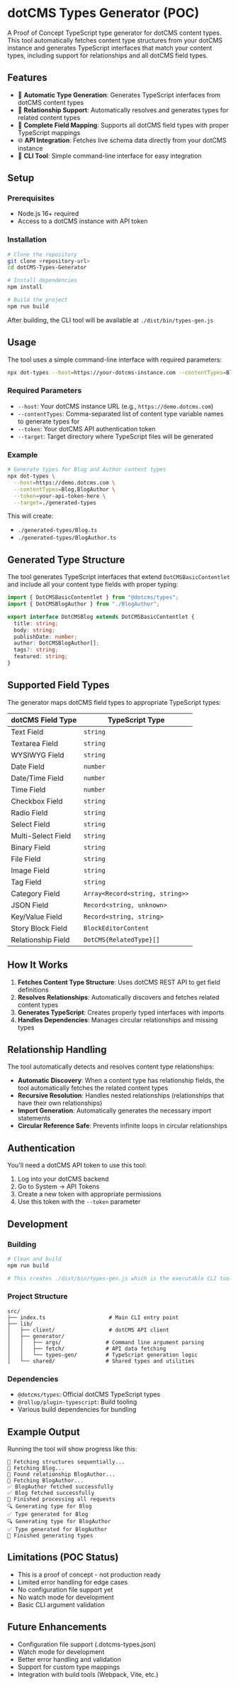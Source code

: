 # dotCMS Types Generator (POC)

A Proof of Concept TypeScript type generator for dotCMS content types. This tool automatically fetches content type structures from your dotCMS instance and generates TypeScript interfaces that match your content types, including support for relationships and all dotCMS field types.

## Features

- 🚀 **Automatic Type Generation**: Generates TypeScript interfaces from dotCMS content types
- 🔗 **Relationship Support**: Automatically resolves and generates types for related content types
- 📝 **Complete Field Mapping**: Supports all dotCMS field types with proper TypeScript mappings
- 🌐 **API Integration**: Fetches live schema data directly from your dotCMS instance
- 🎯 **CLI Tool**: Simple command-line interface for easy integration

## Setup

### Prerequisites
- Node.js 16+ required
- Access to a dotCMS instance with API token

### Installation

```bash
# Clone the repository
git clone <repository-url>
cd dotCMS-Types-Generator

# Install dependencies
npm install

# Build the project
npm run build
```

After building, the CLI tool will be available at `./dist/bin/types-gen.js`

## Usage

The tool uses a simple command-line interface with required parameters:

```bash
npx dot-types --host=https://your-dotcms-instance.com --contentTypes=Blog,Author,Category --token=your-api-token --target=./src/types
```

### Required Parameters

- `--host`: Your dotCMS instance URL (e.g., `https://demo.dotcms.com`)
- `--contentTypes`: Comma-separated list of content type variable names to generate types for
- `--token`: Your dotCMS API authentication token
- `--target`: Target directory where TypeScript files will be generated

### Example

```bash
# Generate types for Blog and Author content types
npx dot-types \
  --host=https://demo.dotcms.com \
  --contentTypes=Blog,BlogAuthor \
  --token=your-api-token-here \
  --target=./generated-types
```

This will create:
- `./generated-types/Blog.ts`
- `./generated-types/BlogAuthor.ts`

## Generated Type Structure

The tool generates TypeScript interfaces that extend `DotCMSBasicContentlet` and include all your content type fields with proper typing:

```typescript
import { DotCMSBasicContentlet } from "@dotcms/types";
import { DotCMSBlogAuthor } from "./BlogAuthor";

export interface DotCMSBlog extends DotCMSBasicContentlet {
  title: string;
  body: string;
  publishDate: number;
  author: DotCMSBlogAuthor[];
  tags?: string;
  featured: string;
}
```

## Supported Field Types

The generator maps dotCMS field types to appropriate TypeScript types:

| dotCMS Field Type | TypeScript Type |
|-------------------|----------------|
| Text Field | `string` |
| Textarea Field | `string` |
| WYSIWYG Field | `string` |
| Date Field | `number` |
| Date/Time Field | `number` |
| Time Field | `number` |
| Checkbox Field | `string` |
| Radio Field | `string` |
| Select Field | `string` |
| Multi-Select Field | `string` |
| Binary Field | `string` |
| File Field | `string` |
| Image Field | `string` |
| Tag Field | `string` |
| Category Field | `Array<Record<string, string>>` |
| JSON Field | `Record<string, unknown>` |
| Key/Value Field | `Record<string, string>` |
| Story Block Field | `BlockEditorContent` |
| Relationship Field | `DotCMS{RelatedType}[]` |

## How It Works

1. **Fetches Content Type Structure**: Uses dotCMS REST API to get field definitions
2. **Resolves Relationships**: Automatically discovers and fetches related content types
3. **Generates TypeScript**: Creates properly typed interfaces with imports
4. **Handles Dependencies**: Manages circular relationships and missing types

## Relationship Handling

The tool automatically detects and resolves content type relationships:

- **Automatic Discovery**: When a content type has relationship fields, the tool automatically fetches the related content types
- **Recursive Resolution**: Handles nested relationships (relationships that have their own relationships)
- **Import Generation**: Automatically generates the necessary import statements
- **Circular Reference Safe**: Prevents infinite loops in circular relationships

## Authentication

You'll need a dotCMS API token to use this tool:

1. Log into your dotCMS backend
2. Go to System → API Tokens
3. Create a new token with appropriate permissions
4. Use this token with the `--token` parameter

## Development

### Building

```bash
# Clean and build
npm run build

# This creates ./dist/bin/types-gen.js which is the executable CLI tool
```

### Project Structure

```
src/
├── index.ts                    # Main CLI entry point
├── lib/
│   ├── client/                 # dotCMS API client
│   ├── generator/
│   │   ├── args/              # Command line argument parsing
│   │   ├── fetch/             # API data fetching
│   │   └── types-gen/         # TypeScript generation logic
│   └── shared/                # Shared types and utilities
```

### Dependencies

- `@dotcms/types`: Official dotCMS TypeScript types
- `@rollup/plugin-typescript`: Build tooling
- Various build dependencies for bundling

## Example Output

Running the tool will show progress like this:

```
🚀 Fetching structures sequentially...
📡 Fetching Blog...
🔗 Found relationship BlogAuthor...
📡 Fetching BlogAuthor...
✅ BlogAuthor fetched successfully
✅ Blog fetched successfully
🏁 Finished processing all requests
🔍 Generating type for Blog
✅ Type generated for Blog
🔍 Generating type for BlogAuthor
✅ Type generated for BlogAuthor
🏁 Finished generating types
```

## Limitations (POC Status)

- This is a proof of concept - not production ready
- Limited error handling for edge cases
- No configuration file support yet
- No watch mode for development
- Basic CLI argument validation

## Future Enhancements

- Configuration file support (.dotcms-types.json)
- Watch mode for development
- Better error handling and validation
- Support for custom type mappings
- Integration with build tools (Webpack, Vite, etc.)
